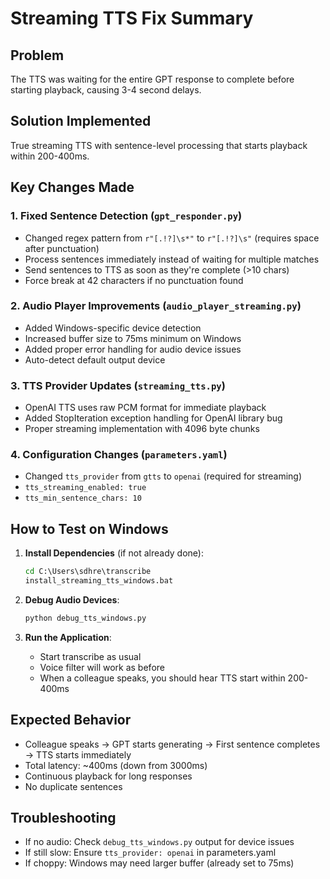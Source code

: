 # Streaming TTS Fix Summary

## Problem
The TTS was waiting for the entire GPT response to complete before starting playback, causing 3-4 second delays.

## Solution Implemented
True streaming TTS with sentence-level processing that starts playback within 200-400ms.

## Key Changes Made

### 1. Fixed Sentence Detection (`gpt_responder.py`)
- Changed regex pattern from `r"[.!?]\s*"` to `r"[.!?]\s"` (requires space after punctuation)
- Process sentences immediately instead of waiting for multiple matches
- Send sentences to TTS as soon as they're complete (>10 chars)
- Force break at 42 characters if no punctuation found

### 2. Audio Player Improvements (`audio_player_streaming.py`)
- Added Windows-specific device detection
- Increased buffer size to 75ms minimum on Windows
- Added proper error handling for audio device issues
- Auto-detect default output device

### 3. TTS Provider Updates (`streaming_tts.py`)
- OpenAI TTS uses raw PCM format for immediate playback
- Added StopIteration exception handling for OpenAI library bug
- Proper streaming implementation with 4096 byte chunks

### 4. Configuration Changes (`parameters.yaml`)
- Changed `tts_provider` from `gtts` to `openai` (required for streaming)
- `tts_streaming_enabled: true`
- `tts_min_sentence_chars: 10`

## How to Test on Windows

1. **Install Dependencies** (if not already done):
   ```cmd
   cd C:\Users\sdhre\transcribe
   install_streaming_tts_windows.bat
   ```

2. **Debug Audio Devices**:
   ```cmd
   python debug_tts_windows.py
   ```

3. **Run the Application**:
   - Start transcribe as usual
   - Voice filter will work as before
   - When a colleague speaks, you should hear TTS start within 200-400ms

## Expected Behavior
- Colleague speaks → GPT starts generating → First sentence completes → TTS starts immediately
- Total latency: ~400ms (down from 3000ms)
- Continuous playback for long responses
- No duplicate sentences

## Troubleshooting
- If no audio: Check `debug_tts_windows.py` output for device issues
- If still slow: Ensure `tts_provider: openai` in parameters.yaml
- If choppy: Windows may need larger buffer (already set to 75ms)
